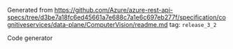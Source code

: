 Generated from https://github.com/Azure/azure-rest-api-specs/tree/d3be7a18fc6ed45661a7e688c7a1e6c697eb277f/specification/cognitiveservices/data-plane/ComputerVision/readme.md tag: `release_3_2`

Code generator 


